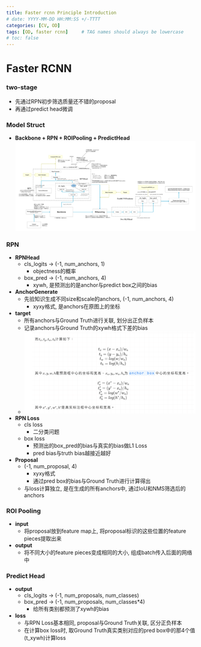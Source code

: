 ```yaml
---
title: Faster rcnn Principle Introduction
# date: YYYY-MM-DD HH:MM:SS +/-TTTT
categories: [CV, OD]
tags: [OD, faster rcnn]     # TAG names should always be lowercase
# toc: false
---
```


# Faster RCNN

### two-stage
- 先通过RPN初步筛选质量还不错的proposal
- 再通过predict head微调


### Model Struct
- **Backbone + RPN + ROIPooling + PredictHead**
![faster rcnn struct](/assets/img/faster-rcnn-files/faster_rcnn_struct.png)

### RPN
- **RPNHead**
  - cls_logits -> (-1, num_anchors, 1)
    -  objectness的概率
  - box_pred -> (-1, num_anchors, 4)
    - xywh, 是预测出的是anchor与predict box之间的bias
- **AnchorGenerate**
  - 先验知识生成不同size和scale的anchors, (-1, num_anchors, 4)
    - xyxy格式, 是anchors在原图上的坐标
- **target**
  - 所有anchors与Ground Truth进行关联, 划分出正负样本
  - 记录anchors与Ground Truth的xywh格式下差的bias
  - ![bias mapping](/assets/img/faster-rcnn-files/faster_rcnn_bias_map.png)
- **RPN Loss**
  - cls loss
    - 二分类问题
  - box loss
    - 预测出的box_pred的bias与真实的bias做L1 Loss
    - pred bias与truth bias越接近越好
- **Proposal**
  - (-1, num_proposal, 4)
    - xyxy格式
    - 通过pred box的bias与Ground Truth进行计算得出
  - 与loss计算独立, 是在生成的所有anchors中, 通过IoU和NMS筛选后的anchors

### ROI Pooling
- **input**
  - 将proposal放到feature map上, 将proposal标识的这些位置的feature pieces提取出来
- **output**
  - 将不同大小的feature pieces变成相同的大小, 组成batch传入后面的网络中

### Predict Head
- **output**
  - cls_logits -> (-1, num_proposals, num_classes)
  - box_pred -> (-1, num_proposals, num_classes*4)
    - 给所有类别都预测了xywh的bias
- **loss**
  - 与RPN Loss基本相同, proposal与Ground Truth关联, 区分正负样本
  - 在计算box loss时, 取Ground Truth真实类别对应的pred box中的那4个值(t_xywh)计算loss
